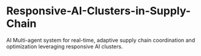 # Responsive-AI-Clusters-in-Supply-Chain
AI Multi-agent system for real-time, adaptive supply chain coordination and optimization leveraging responsive AI clusters.
